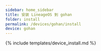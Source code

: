 ```yaml
---
sidebar: home_sidebar
title: 安装 LineageOS 到 gohan
folder: install
permalink: /devices/gohan/install
device: gohan
---
```

{% include templates/device_install.md %}
